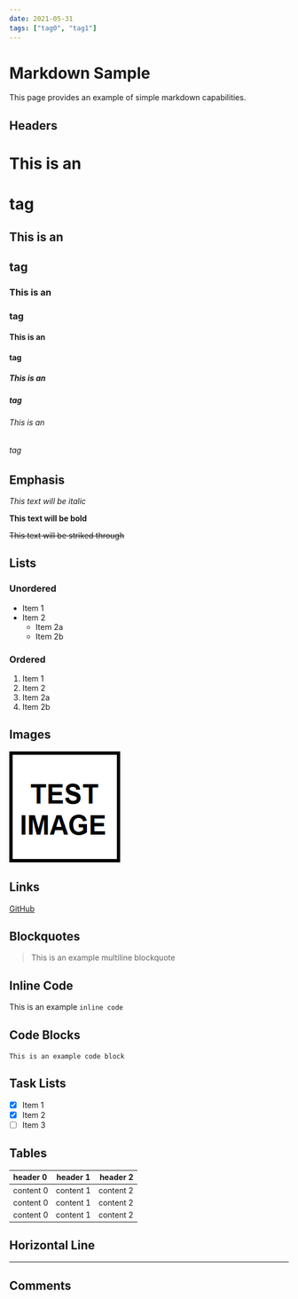 ```yaml
---
date: 2021-05-31
tags: ["tag0", "tag1"]
---
```


# Markdown Sample

This page provides an example of simple markdown capabilities.

## Headers

# This is an <h1> tag
## This is an <h2> tag
### This is an <h3> tag
#### This is an <h4> tag
##### This is an <h5> tag
###### This is an <h6> tag

## Emphasis

*This text will be italic*

**This text will be bold**

~~This text will be striked through~~

## Lists

### Unordered

- Item 1
- Item 2
  - Item 2a
  - Item 2b

### Ordered

1. Item 1
1. Item 2
  1. Item 2a
  1. Item 2b

## Images

![Test Image](/assets/images/test_image.png)

## Links

[GitHub](http://github.com)

## Blockquotes

> This is an example
> multiline blockquote

## Inline Code

This is an example `inline code`

## Code Blocks

```
This is an example code block
```

## Task Lists

- [x] Item 1
- [x] Item 2
- [ ] Item 3

## Tables

| header 0  | header 1  | header 2  |
|:----------|:---------:|----------:|
| content 0 | content 1 | content 2 |
| content 0 | content 1 | content 2 |
| content 0 | content 1 | content 2 |

## Horizontal Line

---

## Comments

<!-- This comment wont show on webpage-->